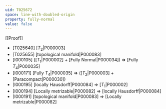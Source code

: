 ```yaml
---
uid: T025672
space: line-with-doubled-origin
property: fully-normal
value: false
---
```

[[Proof]]

* [T025640] [$T_2$|P000003]
* [T025655] [topological manifold|P000083]
* [I000105] ([$T_1$|P000002] + [Fully Normal|P000034]) => [Fully $T_4$|P000035]
* [I000171] [Fully $T_4$|P000035] => ([$T_2$|P000003] + [Paracompact|P000030])
* [I000195] [locally Hausdorff|P000084] => [$T_1$|P000002]
* [I000194] [Locally metrizable|P000082] => [locally Hausdorff|P000084]
* [I000191] [topological manifold|P000083] => [Locally metrizable|P000082]

